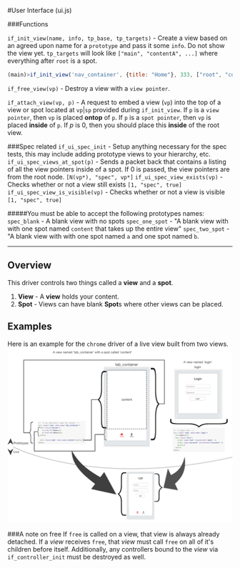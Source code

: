 #User Interface (ui.js)

###Functions

`if_init_view(name, info, tp_base, tp_targets)` - Create a view based on an agreed upon name for a `prototype` and pass it some `info`. Do not show the view yet.  `tp_targets` will look like `["main", "contentA", ...]` where everything after `root` is a spot.
```js
(main)>if_init_view('nav_container', {title: "Home"}, 333, ["root", "content"]);
```

`if_free_view(vp)` - Destroy a view with a `view pointer`.

`if_attach_view(vp, p)` - A request to embed a view (`vp`) into the top of a view or spot located at `vp`|`sp` provided during `if_init_view`. If `p` is a `view pointer`, then `vp` is placed **ontop** of `p`.  If `p` is a `spot pointer`, then `vp` is placed **inside** of `p`.  If *p* is 0, then you should place this **inside** of the root view.

###Spec related
`if_ui_spec_init` - Setup anything necessary for the spec tests, this may include adding prototype views to your hierarchy, etc.
`if_ui_spec_views_at_spot(p)` - Sends a packet back that contains a listing of all the view pointers inside of a spot. If 0 is passed, the view pointers are from the root node. `[N(vp*), "spec", vp*]`
`if_ui_spec_view_exists(vp)` - Checks whether or not a view still exists `[1, "spec", true]`
`if_ui_spec_view_is_visible(vp)` - Checks whether or not a view is visible `[1, "spec", true]`

#####You must be able to accept the following prototypes names:
`spec_blank` - A blank view with no spots
`spec_one_spot` - "A blank view with with one spot named `content` that takes up the entire view"
`spec_two_spot` - "A blank view with with one spot named `a` and one spot named `b`.

------

## Overview 

This driver controls two things called a **view** and a **spot**. 

 1. **View** - A **view** holds your content.
 2. **Spot** - Views can have blank **Spot**s where other views can be placed.

## Examples
Here is an example for the `chrome` driver of a live view built from two views.
![](../images/view_and_spot.png)

###A note on free
If `free` is called on a view, that view is always already detached. If a *view* receives `free`, that *view* must call `free` on all of it's children before itself.
Additionally, any controllers bound to the *view* via `if_controller_init` must be destroyed as well.
